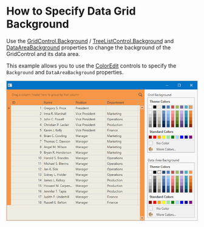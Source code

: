 # How to Specify Data Grid Background

Use the [GridControl.Background](https://docs.devexpress.com/WPF/DevExpress.Xpf.Grid.GridControl.Background?v=20.2) / [TreeListControl.Background](https://docs.devexpress.com/WPF/DevExpress.Xpf.Grid.TreeListControl.Background?v=20.2) and [DataAreaBackground](https://docs.devexpress.com/WPF/DevExpress.Xpf.Grid.DataControlBase.DataAreaBackground?v=20.2) properties to change the background of the GridControl and its data area.

This example allows you to use the [ColorEdit](https://docs.devexpress.com/WPF/DevExpress.Xpf.Editors.ColorEdit?v=20.2&p=netframework) controls to specify the `Background` and `DataAreaBackground` properties.

![](https://github.com/DevExpress-Examples/how-to-specify-wpf-data-grid-background/blob/20.2.2%2B/data-grid-background.png)
